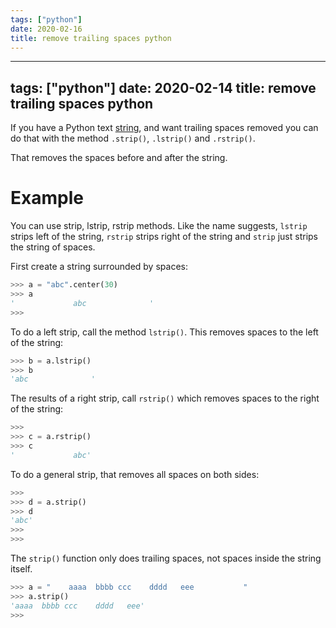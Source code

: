 ```yaml
---
tags: ["python"]
date: 2020-02-16
title: remove trailing spaces python
---
```

---
tags: ["python"]
date: 2020-02-14
title: remove trailing spaces python
---
If you have a Python text [string](https://pythonbasics.org/strings/), and want trailing spaces removed you can do that with the method `.strip()`, `.lstrip()` and `.rstrip()`.

That removes the spaces before and after the string.

# Example

You can use strip, lstrip, rstrip methods. Like the name suggests, `lstrip` strips left of the string, `rstrip` strips right of the string and `strip` just strips the string of spaces.

First create a string surrounded by spaces:

```python
>>> a = "abc".center(30)
>>> a
'             abc              '
>>>
```

To do a left strip, call the method `lstrip()`. This removes spaces to the left of the string:

```python
>>> b = a.lstrip()
>>> b
'abc              '
```

The results of a right strip, call `rstrip()` which removes spaces to the right of the string:

```python
>>> 
>>> c = a.rstrip()
>>> c
'             abc'
```

To do a general strip, that removes all spaces on both sides:

```python
>>> 
>>> d = a.strip()
>>> d
'abc'
>>> 
>>> 
```

The `strip()` function only does trailing spaces, not spaces inside the string itself.

```python
>>> a = "    aaaa  bbbb ccc    dddd   eee           "
>>> a.strip()
'aaaa  bbbb ccc    dddd   eee'
>>> 
```

